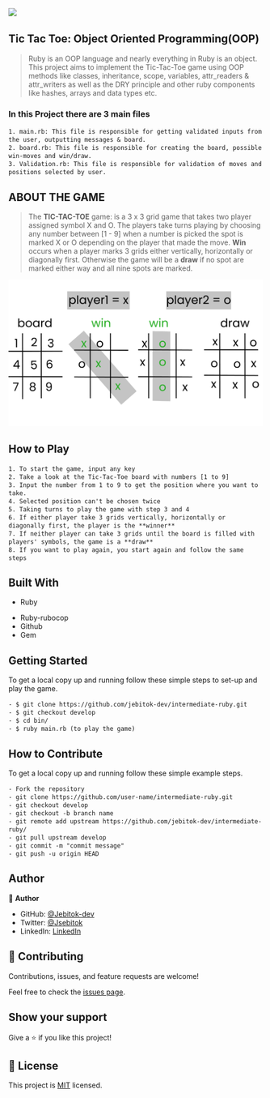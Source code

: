 ![](https://img.shields.io/badge/Microverse-blueviolet)

## Tic Tac Toe: Object Oriented Programming(OOP)

> Ruby is an OOP language and nearly everything in Ruby is an object. This project aims to implement the Tic-Tac-Toe game using OOP methods like classes, inheritance, scope, variables, attr_readers & attr_writers as well as the DRY principle and other ruby components like hashes, arrays and data types etc.

### In this Project there are 3 main files

`````````````````````````````````````````````````````````````````````````````````````````````````````````````
1. main.rb: This file is responsible for getting validated inputs from the user, outputting messages & board.
2. board.rb: This file is responsible for creating the board, possible win-moves and win/draw.
3. Validation.rb: This file is responsible for validation of moves and positions selected by user.
`````````````````````````````````````````````````````````````````````````````````````````````````````````````

## ABOUT THE GAME

> The **TIC-TAC-TOE** game: is a 3 x 3 grid game that takes two player assigned symbol X and O. The players take turns playing by choosing any number between [1 - 9] when a number is picked the spot is marked X or O depending on the player that made the move. **Win** occurs when a player marks 3 grids either vertically, horizontally or diagonally first. Otherwise the game will be a **draw** if no spot are marked either way and all nine spots are marked.

![game_screenshot](./images/board-1.png)

## How to Play
``````````````````````````````````````````````````````````````````````````````````````````````````````````````````````
1. To start the game, input any key
2. Take a look at the Tic-Tac-Toe board with numbers [1 to 9]
3. Input the number from 1 to 9 to get the position where you want to take.
4. Selected position can't be chosen twice
5. Taking turns to play the game with step 3 and 4
6. If either player take 3 grids vertically, horizontally or diagonally first, the player is the **winner**
7. If neither player can take 3 grids until the board is filled with players' symbols, the game is a **draw**
8. If you want to play again, you start again and follow the same steps
```````````````````````````````````````````````````````````````````````````````````````````````````````````````````````
## Built With

- Ruby
<!-- - Frameworks -->
- Ruby-rubocop
- Github
- Gem

<!-- ## Live Demo -->

<!-- [Live Demo Link](https://livedemo.com) -->

## Getting Started

To get a local copy up and running follow these simple steps to set-up and play the game.
``````````````````````````````````````````````````````````````````````````
- $ git clone https://github.com/jebitok-dev/intermediate-ruby.git
- $ git checkout develop
- $ cd bin/
- $ ruby main.rb (to play the game)
```````````````````````````````````````````````````````````````````````````
## How to Contribute

To get a local copy up and running follow these simple example steps.
```````````````````````````````````````````````````````````````````````````
- Fork the repository
- git clone https://github.com/user-name/intermediate-ruby.git
- git checkout develop
- git checkout -b branch name
- git remote add upstream https://github.com/jebitok-dev/intermediate-ruby/
- git pull upstream develop
- git commit -m "commit message"
- git push -u origin HEAD
```````````````````````````````````````````````````````````````````````````

<!-- ### Prerequisites

### Setup

### Install

### Usage

### Run tests

### Deployment -->

## Author

👤 **Author**

- GitHub: [@Jebitok-dev](https://github.com/jebitok-dev)
- Twitter: [@Jsebitok](https://twitter.com/jsebitok)
- LinkedIn: [LinkedIn](https://linkedin.com/in/sharon-jebitok/)

## 🤝 Contributing

Contributions, issues, and feature requests are welcome!

Feel free to check the [issues page](https://github.com/jebitok-dev/intermediate-ruby/issues).

## Show your support

Give a ⭐️ if you like this project!

<!-- ## Acknowledgments

- Hat tip to anyone whose code was used
- Inspiration
- etc -->

## 📝 License

This project is [MIT](https://mit-license.org/) licensed.
